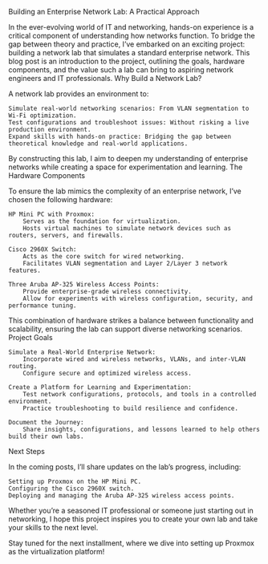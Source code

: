 Building an Enterprise Network Lab: A Practical Approach

In the ever-evolving world of IT and networking, hands-on experience is a critical component of understanding how networks function. To bridge the gap between theory and practice, I’ve embarked on an exciting project: building a network lab that simulates a standard enterprise network. This blog post is an introduction to the project, outlining the goals, hardware components, and the value such a lab can bring to aspiring network engineers and IT professionals.
Why Build a Network Lab?

A network lab provides an environment to:

    Simulate real-world networking scenarios: From VLAN segmentation to Wi-Fi optimization.
    Test configurations and troubleshoot issues: Without risking a live production environment.
    Expand skills with hands-on practice: Bridging the gap between theoretical knowledge and real-world applications.

By constructing this lab, I aim to deepen my understanding of enterprise networks while creating a space for experimentation and learning.
The Hardware Components

To ensure the lab mimics the complexity of an enterprise network, I’ve chosen the following hardware:

    HP Mini PC with Proxmox:
        Serves as the foundation for virtualization.
        Hosts virtual machines to simulate network devices such as routers, servers, and firewalls.

    Cisco 2960X Switch:
        Acts as the core switch for wired networking.
        Facilitates VLAN segmentation and Layer 2/Layer 3 network features.

    Three Aruba AP-325 Wireless Access Points:
        Provide enterprise-grade wireless connectivity.
        Allow for experiments with wireless configuration, security, and performance tuning.

This combination of hardware strikes a balance between functionality and scalability, ensuring the lab can support diverse networking scenarios.
Project Goals

    Simulate a Real-World Enterprise Network:
        Incorporate wired and wireless networks, VLANs, and inter-VLAN routing.
        Configure secure and optimized wireless access.

    Create a Platform for Learning and Experimentation:
        Test network configurations, protocols, and tools in a controlled environment.
        Practice troubleshooting to build resilience and confidence.

    Document the Journey:
        Share insights, configurations, and lessons learned to help others build their own labs.

Next Steps

In the coming posts, I’ll share updates on the lab’s progress, including:

    Setting up Proxmox on the HP Mini PC.
    Configuring the Cisco 2960X switch.
    Deploying and managing the Aruba AP-325 wireless access points.

Whether you’re a seasoned IT professional or someone just starting out in networking, I hope this project inspires you to create your own lab and take your skills to the next level.

Stay tuned for the next installment, where we dive into setting up Proxmox as the virtualization platform!
